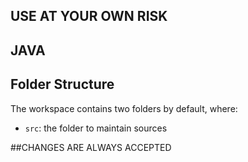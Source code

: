 ## USE AT YOUR OWN RISK
## JAVA
## Folder Structure

The workspace contains two folders by default, where:

- `src`: the folder to maintain sources

##CHANGES ARE ALWAYS ACCEPTED
